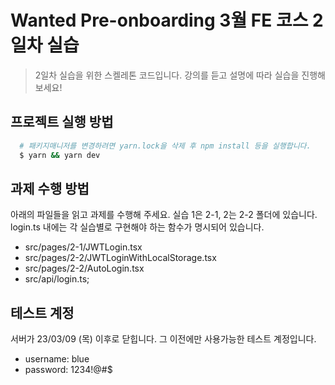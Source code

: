 # Wanted Pre-onboarding 3월 FE 코스 2일차 실습

> 2일차 실습을 위한 스켈레톤 코드입니다. 강의를 듣고 설명에 따라 실습을 진행해보세요!

## 프로젝트 실행 방법

```bash
  # 패키지매니저를 변경하려면 yarn.lock을 삭제 후 npm install 등을 실행합니다.
  $ yarn && yarn dev
```

## 과제 수행 방법

아래의 파일들을 읽고 과제를 수행해 주세요. 실습 1은 2-1, 2는 2-2 폴더에 있습니다. login.ts 내에는 각 실습별로 구현해야 하는 함수가 명시되어 있습니다.

- src/pages/2-1/JWTLogin.tsx
- src/pages/2-2/JWTLoginWithLocalStorage.tsx
- src/pages/2-2/AutoLogin.tsx
- src/api/login.ts;

## 테스트 계정

서버가 23/03/09 (목) 이후로 닫힙니다. 그 이전에만 사용가능한 테스트 계정입니다.

- username: blue
- password: 1234!@#$
